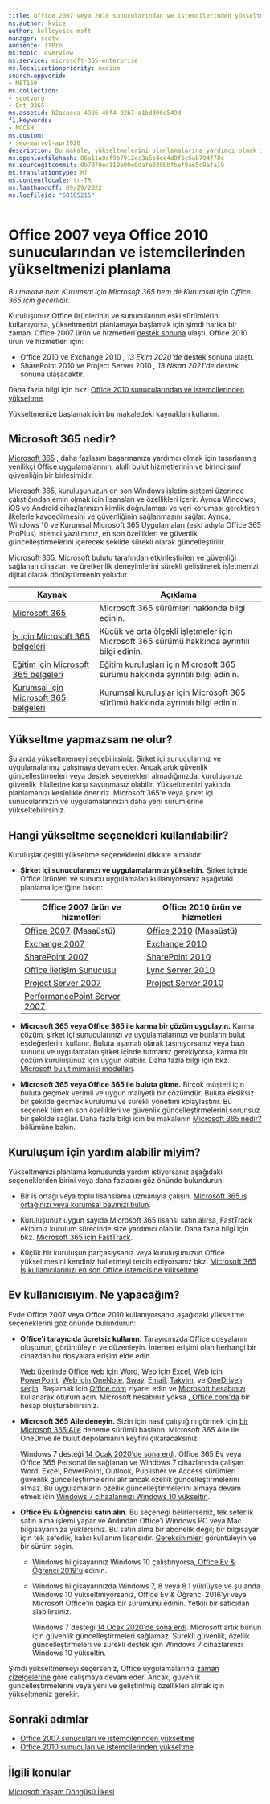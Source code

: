 ```yaml
---
title: Office 2007 veya 2010 sunucularından ve istemcilerinden yükseltmenizi planlama
ms.author: kvice
author: kelleyvice-msft
manager: scotv
audience: ITPro
ms.topic: overview
ms.service: microsoft-365-enterprise
ms.localizationpriority: medium
search.appverid:
- MET150
ms.collection:
- scotvorg
- Ent_O365
ms.assetid: b2acaeca-4986-40f4-92b7-a1bdd06e549d
f1.keywords:
- NOCSH
ms.custom:
- seo-marvel-apr2020
description: Bu makale, yükseltmelerini planlamalarına yardımcı olmak için Office 2007 veya Office 2010 kullanan kullanıcılara yönelik kaynaklar içerir.
ms.openlocfilehash: 86a11a8cf9b7912cc3a5b4ce4d8f6c5ab794f78c
ms.sourcegitcommit: 0b7070ec119e00e0dafe030bbfbef0ae5c9afa19
ms.translationtype: MT
ms.contentlocale: tr-TR
ms.lasthandoff: 09/29/2022
ms.locfileid: "68185215"
---
```

# <a name="plan-your-upgrade-from-office-2007-or-office-2010-servers-and-clients"></a>Office 2007 veya Office 2010 sunucularından ve istemcilerinden yükseltmenizi planlama

*Bu makale hem Kurumsal için Microsoft 365 hem de Kurumsal için Office 365 için geçerlidir.*

Kuruluşunuz Office ürünlerinin ve sunucularının eski sürümlerini kullanıyorsa, yükseltmenizi planlamaya başlamak için şimdi harika bir zaman. Office 2007 ürün ve hizmetleri [destek sonuna](upgrade-from-office-2007-servers-and-products.md) ulaştı. Office 2010 ürün ve hizmetleri için:

- Office 2010 ve Exchange 2010 *, 13 Ekim 2020'de* destek sonuna ulaştı. 
- SharePoint 2010 ve Project Server 2010 *, 13 Nisan 2021'de* destek sonuna ulaşacaktır. 

Daha fazla bilgi için bkz. [Office 2010 sunucularından ve istemcilerinden yükseltme](upgrade-from-office-2010-servers-and-products.md).

Yükseltmenize başlamak için bu makaledeki kaynakları kullanın.

## <a name="what-is-microsoft-365"></a>Microsoft 365 nedir?

[Microsoft 365](https://www.microsoft.com/microsoft-365) , daha fazlasını başarmanıza yardımcı olmak için tasarlanmış yenilikçi Office uygulamalarının, akıllı bulut hizmetlerinin ve birinci sınıf güvenliğin bir birleşimidir.

Microsoft 365, kuruluşunuzun en son Windows işletim sistemi üzerinde çalıştığından emin olmak için lisansları ve özellikleri içerir. Ayrıca Windows, iOS ve Android cihazlarınızın kimlik doğrulaması ve veri koruması gerektiren ilkelerle kaydedilmesini ve güvenliğinin sağlanmasını sağlar. Ayrıca, Windows 10 ve Kurumsal Microsoft 365 Uygulamaları (eski adıyla Office 365 ProPlus) istemci yazılımınız, en son özellikleri ve güvenlik güncelleştirmelerini içerecek şekilde sürekli olarak güncelleştirilir.
  
Microsoft 365, Microsoft bulutu tarafından etkinleştirilen ve güvenliği sağlanan cihazları ve üretkenlik deneyimlerini sürekli geliştirerek işletmenizi dijital olarak dönüştürmenin yoludur.
 
|Kaynak|Açıklama|
|---|---|
|[Microsoft 365](https://www.microsoft.com/microsoft-365)|Microsoft 365 sürümleri hakkında bilgi edinin.|
|[İş için Microsoft 365 belgeleri](../admin/index.yml)|Küçük ve orta ölçekli işletmeler için Microsoft 365 sürümü hakkında ayrıntılı bilgi edinin.|
|[Eğitim için Microsoft 365 belgeleri](/microsoft-365/education/)|Eğitim kuruluşları için Microsoft 365 sürümü hakkında ayrıntılı bilgi edinin.|
|[Kurumsal için Microsoft 365 belgeleri](./index.yml)|Kurumsal kuruluşlar için Microsoft 365 sürümü hakkında ayrıntılı bilgi edinin.|
|||

## <a name="what-happens-if-i-dont-upgrade"></a>Yükseltme yapmazsam ne olur?

Şu anda yükseltmemeyi seçebilirsiniz. Şirket içi sunucularınız ve uygulamalarınız çalışmaya devam eder. Ancak artık güvenlik güncelleştirmeleri veya destek seçenekleri almadığınızda, kuruluşunuz güvenlik ihlallerine karşı savunmasız olabilir. Yükseltmenizi yakında planlamanızı kesinlikle öneririz. Microsoft 365'e veya şirket içi sunucularınızın ve uygulamalarınızın daha yeni sürümlerine yükseltebilirsiniz.

## <a name="what-upgrade-options-are-available"></a>Hangi yükseltme seçenekleri kullanılabilir?      

Kuruluşlar çeşitli yükseltme seçeneklerini dikkate almalıdır:

- **Şirket içi sunucularınızı ve uygulamalarınızı yükseltin.** Şirket içinde Office ürünleri ve sunucu uygulamaları kullanıyorsanız aşağıdaki planlama içeriğine bakın:<br/> 

  |Office 2007 ürün ve hizmetleri|Office 2010 ürün ve hizmetleri|
  |---|---|
  |[Office 2007](/DeployOffice/office-2007-end-support-roadmap) (Masaüstü)|[Office 2010](/DeployOffice/office-2010-end-support-roadmap) (Masaüstü)|
  |[Exchange 2007](exchange-2007-end-of-support.md)|[Exchange 2010](exchange-2010-end-of-support.md)|
  |[SharePoint 2007](sharepoint-2007-end-of-support.md)|[SharePoint 2010](upgrade-from-sharepoint-2010.md)|
  |[Office İletişim Sunucusu](/skypeforbusiness/plan-your-deployment/upgrade)|[Lync Server 2010](/skypeforbusiness/plan-your-deployment/upgrade)|
  |[Project Server 2007](project-server-2007-end-of-support.md)|[Project Server 2010](project-server-2010-end-of-support.md)|
  |[PerformancePoint Server 2007](pps-2007-end-of-support.md)||
 
- **Microsoft 365 veya Office 365 ile karma bir çözüm uygulayın.** Karma çözüm, şirket içi sunucularınızı ve uygulamalarınızı ve bunların bulut eşdeğerlerini kullanır. Buluta aşamalı olarak taşınıyorsanız veya bazı sunucu ve uygulamaları şirket içinde tutmanız gerekiyorsa, karma bir çözüm kuruluşunuz için uygun olabilir. Daha fazla bilgi için bkz. [Microsoft bulut mimarisi modelleri](../solutions/cloud-architecture-models.md). 
    
- **Microsoft 365 veya Office 365 ile buluta gitme.** Birçok müşteri için buluta geçmek verimli ve uygun maliyetli bir çözümdür. Buluta eksiksiz bir şekilde geçmek kurulumu ve sürekli yönetimi kolaylaştırır. Bu seçenek tüm en son özellikleri ve güvenlik güncelleştirmelerini sorunsuz bir şekilde sağlar. Daha fazla bilgi için bu makalenin [Microsoft 365 nedir?](#what-is-microsoft-365) bölümüne bakın.
    
## <a name="can-i-get-help-for-my-organization"></a>Kuruluşum için yardım alabilir miyim?

Yükseltmenizi planlama konusunda yardım istiyorsanız aşağıdaki seçeneklerden birini veya daha fazlasını göz önünde bulundurun:

- Bir iş ortağı veya toplu lisanslama uzmanıyla çalışın. [Microsoft 365 iş ortağınızı veya kurumsal bayinizi bulun](https://support.office.com/article/b6c18a9b-2aed-4c84-9d75-af709160258c.aspx). 

- Kuruluşunuz uygun sayıda Microsoft 365 lisansı satın alırsa, FastTrack ekibimiz kurulum sürecinde size yardımcı olabilir. Daha fazla bilgi için bkz. [Microsoft 365 için FastTrack](https://www.microsoft.com/fasttrack/microsoft-365).

- Küçük bir kuruluşun parçasıysanız veya kuruluşunuzun Office yükseltmesini kendiniz halletmeyi tercih ediyorsanız bkz. [Microsoft 365 İş kullanıcılarınızı en son Office istemcisine yükseltme](/office365/admin/setup/upgrade-users-to-latest-office-client). 
  
## <a name="im-a-home-user-what-do-i-do"></a>Ev kullanıcısıyım. Ne yapacağım?

Evde Office 2007 veya Office 2010 kullanıyorsanız aşağıdaki yükseltme seçeneklerini göz önünde bulundurun:

- **Office'i tarayıcıda ücretsiz kullanın.** Tarayıcınızda Office dosyalarını oluşturun, görüntüleyin ve düzenleyin. İnternet erişimi olan herhangi bir cihazdan bu dosyalara erişim elde edin. 

  [Web üzerinde Office](https://products.office.com/office-online/documents-spreadsheets-presentations-office-online) [web için Word](https://go.microsoft.com/fwlink/p/?linkid=746664), [Web için Excel, Web için PowerPoint](https://go.microsoft.com/fwlink/p/?linkid=746665), [Web için OneNote](https://go.microsoft.com/fwlink/p/?linkid=746666), [Sway](https://go.microsoft.com/fwlink/p/?linkid=746674), [Email](https://go.microsoft.com/fwlink/p/?linkid=746675), [Takvim](https://go.microsoft.com/fwlink/p/?linkid=746678), [](https://go.microsoft.com/fwlink/p/?linkid=746676) ve [OneDrive'ı seçin](https://go.microsoft.com/fwlink/p/?linkid=746679). Başlamak için [Office.com](https://office.com) ziyaret edin ve [Microsoft hesabınızı](https://account.microsoft.com/account) kullanarak oturum açın. Microsoft hesabınız yoksa [, Office.com'da](https://office.com) bir hesap oluşturabilirsiniz.

- **Microsoft 365 Aile deneyin.** Sizin için nasıl çalıştığını görmek için [bir Microsoft 365 Aile](https://www.microsoft.com/microsoft-365/p/microsoft-365-family/cfq7ttc0k5dm?rtc=2&activetab=pivot:overviewtab) deneme sürümü başlatın. Microsoft 365 Aile ile OneDrive ile bulut depolamanın keyfini çıkaracaksınız.

  Windows 7 desteği [14 Ocak 2020'de sona erdi](https://www.microsoft.com/microsoft-365/windows/end-of-windows-7-support). Office 365 Ev veya Office 365 Personal ile sağlanan ve Windows 7 cihazlarında çalışan Word, Excel, PowerPoint, Outlook, Publisher ve Access sürümleri güvenlik güncelleştirmelerini alır ancak özellik güncelleştirmelerini almaz. Bu uygulamaların özellik güncelleştirmelerini almaya devam etmek için [Windows 7 cihazlarınızı Windows 10 yükseltin](https://support.microsoft.com/help/12435/windows-10-upgrade-faq).
    
- **Office Ev &amp; Öğrencisi satın alın.** Bu seçeneği belirlerseniz, tek seferlik satın alma işlemi yapar ve Ardından Office'i Windows PC veya Mac bilgisayarınıza yüklersiniz. Bu satın alma bir abonelik değil; bir bilgisayar için tek seferlik, kalıcı kullanım lisansıdır. [Gereksinimleri](https://office.com/systemrequirements) görüntüleyin ve bir sürüm seçin.

  - Windows bilgisayarınız Windows 10 çalıştırıyorsa[, Office Ev & Öğrenci 2019'u](https://www.microsoft.com/p/office-home-student-2019/cfq7ttc0k7c8) edinin.

  - Windows bilgisayarınızda Windows 7, 8 veya 8.1 yüklüyse ve şu anda Windows 10 yükseltmiyorsanız, Office Ev & Öğrenci 2016'yı veya Microsoft Office'in başka bir sürümünü edinin. Yetkili bir satıcıdan alabilirsiniz.
     
    Windows 7 desteği [14 Ocak 2020'de sona erdi](https://www.microsoft.com/microsoft-365/windows/end-of-windows-7-support). Microsoft artık bunun için güvenlik güncelleştirmeleri sağlamaz. Sürekli güvenlik, özellik güncelleştirmeleri ve sürekli destek için Windows 7 cihazlarınızı Windows 10 yükseltin.

Şimdi yükseltmemeyi seçerseniz, Office uygulamalarınız [zaman çizelgelerine](https://support.microsoft.com/lifecycle/search/13615) göre çalışmaya devam eder. Ancak, güvenlik güncelleştirmelerini veya yeni ve geliştirilmiş özellikleri almak için yükseltmeniz gerekir.
   
## <a name="next-steps"></a>Sonraki adımlar

- [Office 2007 sunucuları ve istemcilerinden yükseltme](upgrade-from-office-2007-servers-and-products.md)
- [Office 2010 sunucuları ve istemcilerinden yükseltme](upgrade-from-office-2010-servers-and-products.md)
   
## <a name="related-topics"></a>İlgili konular
  
[Microsoft Yaşam Döngüsü İlkesi](/lifecycle/)